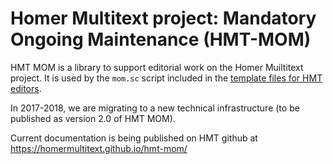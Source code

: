 # Homer Multitext project: Mandatory Ongoing Maintenance (HMT-MOM)



HMT MOM is a library to support editorial work on the Homer Muiltitext project.  It is used by the `mom.sc` script included in the [template files for HMT editors](https://github.com/homermultitext/hmt-editors-template).


In 2017-2018, we are migrating to a new technical infrastructure (to be published as version 2.0 of HMT MOM).


Current documentation is being published on HMT github at <https://homermultitext.github.io/hmt-mom/>




[vm]: https://github.com/homermultitext/hmt-vm



[2]: http://www.homermultitext.org/hmt-docs/guides/index.html
